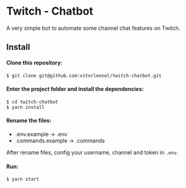 # Twitch - Chatbot

A very simple bot to automate some channel chat features on Twitch.

## Install

#### Clone this repository:

```
$ git clone git@github.com:vitorleonel/twitch-chatbot.git
```

#### Enter the project folder and install the dependencies:

```
$ cd twitch-chatbot
$ yarn install
```

#### Rename the files:

- .env.example -> .env
- .commands.example -> .commands

After rename files, config your username, channel and token in `.env`.

#### Run:

```
$ yarn start
```
